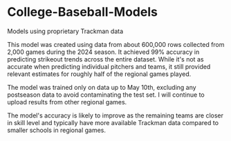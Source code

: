# College-Baseball-Models
Models using proprietary Trackman data

This model was created using data from about 600,000 rows collected from 2,000 games during the 2024 season. It achieved 99% accuracy in predicting strikeout trends across the entire dataset. While it's not as accurate when predicting individual pitchers and teams, it still provided relevant estimates for roughly half of the regional games played.

The model was trained only on data up to May 10th, excluding any postseason data to avoid contaminating the test set. I will continue to upload results from other regional games.

The model's accuracy is likely to improve as the remaining teams are closer in skill level and typically have more available Trackman data compared to smaller schools in regional games.
